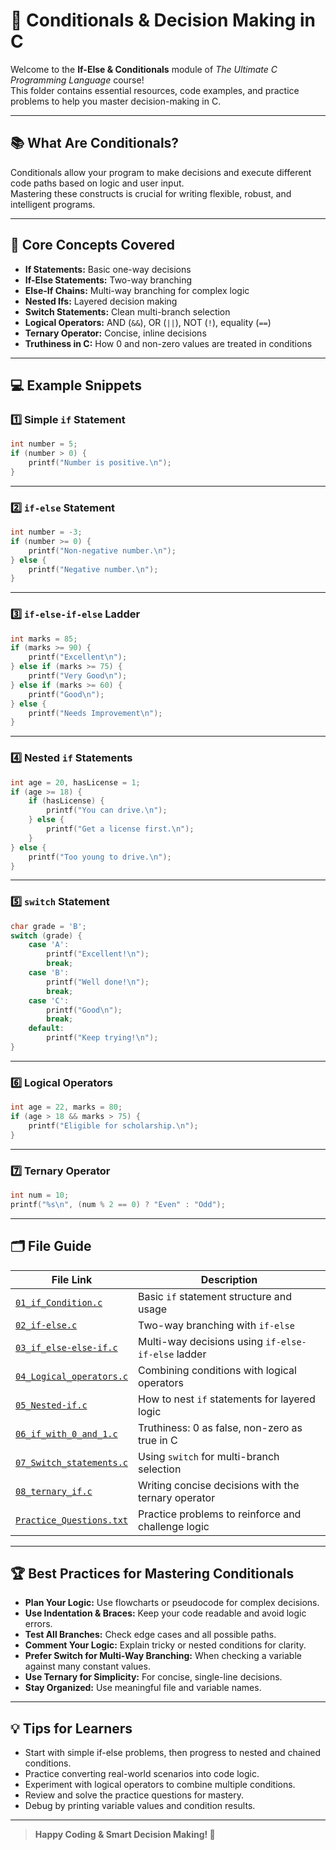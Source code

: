 # 🚦 Conditionals & Decision Making in C

Welcome to the **If-Else & Conditionals** module of _The Ultimate C Programming Language_ course!  
This folder contains essential resources, code examples, and practice problems to help you master decision-making in C.

---

## 📚 What Are Conditionals?

Conditionals allow your program to make decisions and execute different code paths based on logic and user input.  
Mastering these constructs is crucial for writing flexible, robust, and intelligent programs.

---

## 🧩 Core Concepts Covered

- **If Statements:** Basic one-way decisions
- **If-Else Statements:** Two-way branching
- **Else-If Chains:** Multi-way branching for complex logic
- **Nested Ifs:** Layered decision making
- **Switch Statements:** Clean multi-branch selection
- **Logical Operators:** AND (`&&`), OR (`||`), NOT (`!`), equality (`==`)
- **Ternary Operator:** Concise, inline decisions
- **Truthiness in C:** How 0 and non-zero values are treated in conditions

---

## 💻 Example Snippets

### 1️⃣ Simple `if` Statement

```c
int number = 5;
if (number > 0) {
    printf("Number is positive.\n");
}
```

---

### 2️⃣ `if-else` Statement

```c
int number = -3;
if (number >= 0) {
    printf("Non-negative number.\n");
} else {
    printf("Negative number.\n");
}
```

---

### 3️⃣ `if-else-if-else` Ladder

```c
int marks = 85;
if (marks >= 90) {
    printf("Excellent\n");
} else if (marks >= 75) {
    printf("Very Good\n");
} else if (marks >= 60) {
    printf("Good\n");
} else {
    printf("Needs Improvement\n");
}
```

---

### 4️⃣ Nested `if` Statements

```c
int age = 20, hasLicense = 1;
if (age >= 18) {
    if (hasLicense) {
        printf("You can drive.\n");
    } else {
        printf("Get a license first.\n");
    }
} else {
    printf("Too young to drive.\n");
}
```

---

### 5️⃣ `switch` Statement

```c
char grade = 'B';
switch (grade) {
    case 'A':
        printf("Excellent!\n");
        break;
    case 'B':
        printf("Well done!\n");
        break;
    case 'C':
        printf("Good\n");
        break;
    default:
        printf("Keep trying!\n");
}
```

---

### 6️⃣ Logical Operators

```c
int age = 22, marks = 80;
if (age > 18 && marks > 75) {
    printf("Eligible for scholarship.\n");
}
```

---

### 7️⃣ Ternary Operator

```c
int num = 10;
printf("%s\n", (num % 2 == 0) ? "Even" : "Odd");
```

---

## 🗂️ File Guide

| File Link                                         | Description                                         |
|---------------------------------------------------|-----------------------------------------------------|
| [`01_if_Condition.c`](01_if_Condition.c)                | Basic `if` statement structure and usage            |
| [`02_if-else.c`](02_if-else.c)                          | Two-way branching with `if-else`                    |
| [`03_if_else-else-if.c`](03_if_else-else-if.c)          | Multi-way decisions using `if-else-if-else` ladder  |
| [`04_Logical_operators.c`](04_Logical_operators.c)      | Combining conditions with logical operators         |
| [`05_Nested-if.c`](05_Nested-if.c)                      | How to nest `if` statements for layered logic       |
| [`06_if_with_0_and_1.c`](06_if_with_0_and_1.c)          | Truthiness: 0 as false, non-zero as true in C       |
| [`07_Switch_statements.c`](07_Switch_statements.c)      | Using `switch` for multi-branch selection           |
| [`08_ternary_if.c`](08_ternary_if.c)                    | Writing concise decisions with the ternary operator |
| [`Practice_Questions.txt`](Practice_Questions.txt)      | Practice problems to reinforce and challenge logic  |

---

## 🏆 Best Practices for Mastering Conditionals

- **Plan Your Logic:** Use flowcharts or pseudocode for complex decisions.
- **Use Indentation & Braces:** Keep your code readable and avoid logic errors.
- **Test All Branches:** Check edge cases and all possible paths.
- **Comment Your Logic:** Explain tricky or nested conditions for clarity.
- **Prefer Switch for Multi-Way Branching:** When checking a variable against many constant values.
- **Use Ternary for Simplicity:** For concise, single-line decisions.
- **Stay Organized:** Use meaningful file and variable names.

---

## 💡 Tips for Learners

- Start with simple if-else problems, then progress to nested and chained conditions.
- Practice converting real-world scenarios into code logic.
- Experiment with logical operators to combine multiple conditions.
- Review and solve the practice questions for mastery.
- Debug by printing variable values and condition results.

---

> **Happy Coding & Smart Decision Making! 🚦**
